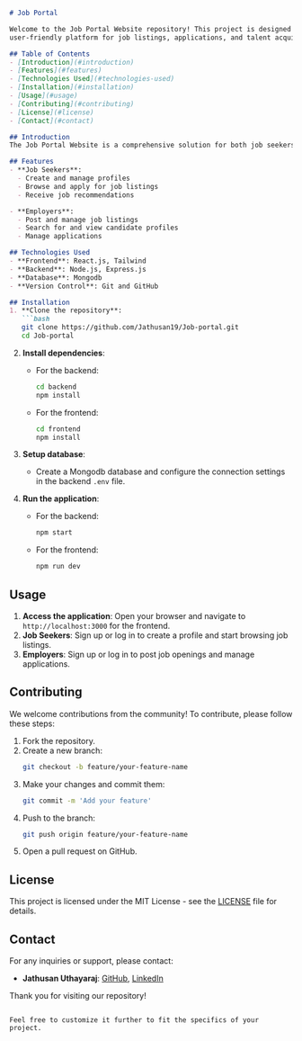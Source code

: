 

```markdown
# Job Portal 

Welcome to the Job Portal Website repository! This project is designed to connect job seekers with employers, providing a
user-friendly platform for job listings, applications, and talent acquisition.

## Table of Contents
- [Introduction](#introduction)
- [Features](#features)
- [Technologies Used](#technologies-used)
- [Installation](#installation)
- [Usage](#usage)
- [Contributing](#contributing)
- [License](#license)
- [Contact](#contact)

## Introduction
The Job Portal Website is a comprehensive solution for both job seekers and employers. Job seekers can browse and apply for jobs, while employers can post job listings and find the best candidates for their openings.

## Features
- **Job Seekers**: 
  - Create and manage profiles
  - Browse and apply for job listings
  - Receive job recommendations

- **Employers**:
  - Post and manage job listings
  - Search for and view candidate profiles
  - Manage applications

## Technologies Used
- **Frontend**: React.js, Tailwind
- **Backend**: Node.js, Express.js
- **Database**: Mongodb
- **Version Control**: Git and GitHub

## Installation
1. **Clone the repository**:
   ```bash
   git clone https://github.com/Jathusan19/Job-portal.git
   cd Job-portal
   ```

2. **Install dependencies**:
   - For the backend:
     ```bash
     cd backend
     npm install
     ```
   - For the frontend:
     ```bash
     cd frontend
     npm install
     ```

3. **Setup database**:
   - Create a Mongodb database and configure the connection settings in the backend `.env` file.

4. **Run the application**:
   - For the backend:
     ```bash
     npm start
     ```
   - For the frontend:
     ```bash
     npm run dev
     ```

## Usage
1. **Access the application**: Open your browser and navigate to `http://localhost:3000` for the frontend.
2. **Job Seekers**: Sign up or log in to create a profile and start browsing job listings.
3. **Employers**: Sign up or log in to post job openings and manage applications.

## Contributing
We welcome contributions from the community! To contribute, please follow these steps:
1. Fork the repository.
2. Create a new branch:
   ```bash
   git checkout -b feature/your-feature-name
   ```
3. Make your changes and commit them:
   ```bash
   git commit -m 'Add your feature'
   ```
4. Push to the branch:
   ```bash
   git push origin feature/your-feature-name
   ```
5. Open a pull request on GitHub.

## License
This project is licensed under the MIT License - see the [LICENSE](LICENSE) file for details.

## Contact
For any inquiries or support, please contact:
- **Jathusan Uthayaraj**: [GitHub](https://github.com/Jathusan19), [LinkedIn](https://www.linkedin.com/in/jathusan-uthayaraj-20b7631a6/)

Thank you for visiting our repository!
```

Feel free to customize it further to fit the specifics of your project.

